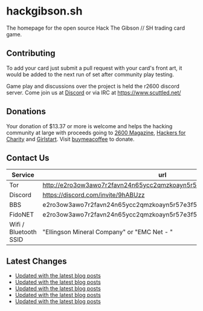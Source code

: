 # hackgibson.sh
The homepage for the open source Hack The Gibson // SH trading card game.


## Contributing

To add your card just submit a pull request with your card's front art, it would be added to the next run of set after community play testing.

Game play and discussions over the project is held the r2600 discord server. Come join us at [Discord](https://discord.com/invite/9hABUzz) or via IRC at https://www.scuttled.net/


## Donations

Your donation of $13.37 or more is welcome and helps the hacking community at large with proceeds going to [2600 Magazine](https://2600.com/), [Hackers for Charity](https://hackersforcharity.org) and [Girlstart](https://girlstart.org).  Visit [buymeacoffee](https://www.buymeacoffee.com/hackgibson.sh) to donate.


## Contact Us

Service | url
-|-
Tor | http://e2ro3ow3awo7r2favn24n65ycc2qmzkoayn5r57e3f56nvjwdcgg32ad.onion
Discord | https://discord.com/invite/9hABUzz
BBS | e2ro3ow3awo7r2favn24n65ycc2qmzkoayn5r57e3f56nvjwdcgg32ad.onion:23
FidoNET | e2ro3ow3awo7r2favn24n65ycc2qmzkoayn5r57e3f56nvjwdcgg32ad.onion:24554
Wifi / Bluetooth SSID | "Ellingson Mineral Company" or "EMC Net - <fidonet address>"

## Latest Changes
<!-- BLOG-POST-LIST:START -->
- [Updated with the latest blog posts](https://github.com/DFW2600/hackgibson.sh/commit/6c4488ab0c8e1caae146870a898523e0d6a52d98)
- [Updated with the latest blog posts](https://github.com/DFW2600/hackgibson.sh/commit/036d50e1976052e520f3a4ceb8861ee60fd26cdf)
- [Updated with the latest blog posts](https://github.com/DFW2600/hackgibson.sh/commit/304810e99ba08248799f3ff9ee5e924015b7ecbb)
- [Updated with the latest blog posts](https://github.com/DFW2600/hackgibson.sh/commit/2e42a1db887be3cae4c22c4df73f93fd8c48b918)
- [Updated with the latest blog posts](https://github.com/DFW2600/hackgibson.sh/commit/9e1cafe635679d501da0d8e5a9a92d7d6e7d793b)
<!-- BLOG-POST-LIST:END -->

